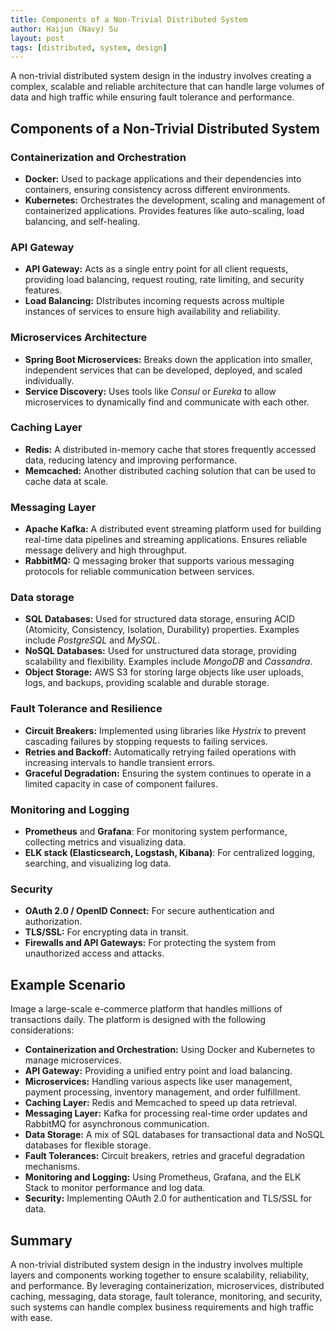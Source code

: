 ```yaml
---
title: Components of a Non-Trivial Distributed System
author: Haijun (Navy) Su
layout: post
tags: [distributed, system, design]
---
```


A non-trivial distributed system design in the industry involves creating a complex, scalable and reliable architecture that can handle large volumes of data and high traffic while ensuring fault tolerance and performance.

## Components of a Non-Trivial Distributed System

### Containerization and Orchestration

* **Docker:** Used to package applications and their dependencies into containers, ensuring consistency across different environments.
* **Kubernetes:** Orchestrates the development, scaling and management of containerized applications. Provides features like auto-scaling, load balancing, and self-healing.

### API Gateway

* **API Gateway:** Acts as a single entry point for all client requests, providing load balancing, request routing, rate limiting, and security features.
* **Load Balancing:** DIstributes incoming requests across multiple instances of services to ensure high availability and reliability.

### Microservices Architecture

* **Spring Boot Microservices:** Breaks down the application into smaller, independent services that can be developed, deployed, and scaled individually.
* **Service Discovery:** Uses tools like *Consul* or *Eureka* to allow microservices to dynamically find and communicate with each other.

### Caching Layer

* **Redis:** A distributed in-memory cache that stores frequently accessed data, reducing latency and improving performance.
* **Memcached:** Another distributed caching solution that can be used to cache data at scale.

### Messaging Layer

* **Apache Kafka:** A distributed event streaming platform used for building real-time data pipelines and streaming applications. Ensures reliable message delivery and high throughput.
* **RabbitMQ:** Q messaging broker that supports various messaging protocols for reliable communication between services.

### Data storage

* **SQL Databases:** Used for structured data storage, ensuring ACID (Atomicity, Consistency, Isolation, Durability) properties. Examples include *PostgreSQL* and *MySQL*.
* **NoSQL Databases:** Used for unstructured data storage, providing scalability and flexibility. Examples include *MongoDB* and *Cassandra*.
* **Object Storage:** AWS S3 for storing large objects like user uploads, logs, and backups, providing scalable and durable storage.

### Fault Tolerance and Resilience

* **Circuit Breakers:** Implemented using libraries like *Hystrix* to prevent cascading failures by stopping requests to failing services.
* **Retries and Backoff:** Automatically retrying failed operations with increasing intervals to handle transient errors.
* **Graceful Degradation:** Ensuring the system continues to operate in a limited capacity in case of component failures.

### Monitoring and Logging

* **Prometheus** and **Grafana**: For monitoring system performance, collecting metrics and visualizing data.
* **ELK stack (Elasticsearch, Logstash, Kibana)**: For centralized logging, searching, and visualizing log data.

### Security

* **OAuth 2.0 / OpenID Connect:** For secure authentication and authorization.
* **TLS/SSL:** For encrypting data in transit.
* **Firewalls and API Gateways:** For protecting the system from unauthorized access and attacks.

## Example Scenario

Image a large-scale e-commerce platform that handles millions of transactions daily. The platform is designed with the following considerations:

* **Containerization and Orchestration:** Using Docker and Kubernetes to manage microservices.
* **API Gateway:** Providing a unified entry point and load balancing.
* **Microservices:** Handling various aspects like user management, payment processing, inventory management, and order fulfillment.
* **Caching Layer:** Redis and Memcached to speed up data retrieval.
* **Messaging Layer:** Kafka for processing real-time order updates and RabbitMQ for asynchronous communication.
* **Data Storage:** A mix of SQL databases for transactional data and NoSQL databases for flexible storage.
* **Fault Tolerances:** Circuit breakers, retries and graceful degradation mechanisms.
* **Monitoring and Logging:** Using Prometheus, Grafana, and the ELK Stack to monitor performance and log data.
* **Security:** Implementing OAuth 2.0 for authentication and TLS/SSL for data.

## Summary

A non-trivial distributed system design in the industry involves multiple layers and components working together to ensure scalability, reliability, and performance. By leveraging containerization, microservices, distributed caching, messaging, data storage, fault tolerance, monitoring, and security, such systems can handle complex business requirements and high traffic with ease.

